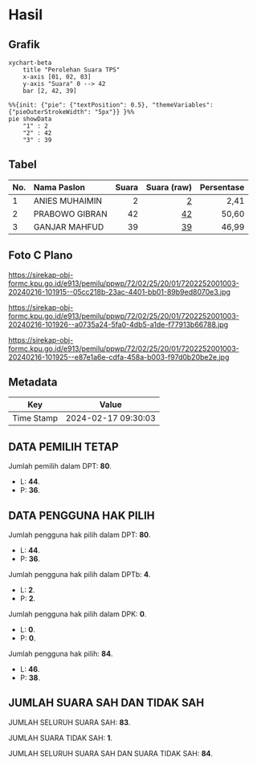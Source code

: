 # Hasil

## Grafik

```mermaid
xychart-beta
    title "Perolehan Suara TPS"
    x-axis [01, 02, 03]
    y-axis "Suara" 0 --> 42
    bar [2, 42, 39]
```

```mermaid
%%{init: {"pie": {"textPosition": 0.5}, "themeVariables": {"pieOuterStrokeWidth": "5px"}} }%%
pie showData
    "1" : 2
    "2" : 42
    "3" : 39
```

## Tabel

| No. | Nama Paslon    | Suara | Suara (raw) | Persentase |
|:--- |:-------------- | -----:| -----------:| ----------:|
| 1   | ANIES MUHAIMIN | 2     | [2][p-1]    | 2,41       |
| 2   | PRABOWO GIBRAN | 42    | [42][p-2]   | 50,60      |
| 3   | GANJAR MAHFUD  | 39    | [39][p-3]   | 46,99      |


[p-1]: https://github.com/gigit-pemilu/pemilu-2024-72-sulawesi-tengah/blob/main/pilpres/hitung-suara/sub/72-sulawesi-tengah/sub/02-poso/sub/25-lore-piore/sub/2001-watutau/sub/003-tps/sub/paslon-1.txt
[p-2]: https://github.com/gigit-pemilu/pemilu-2024-72-sulawesi-tengah/blob/main/pilpres/hitung-suara/sub/72-sulawesi-tengah/sub/02-poso/sub/25-lore-piore/sub/2001-watutau/sub/003-tps/sub/paslon-2.txt
[p-3]: https://github.com/gigit-pemilu/pemilu-2024-72-sulawesi-tengah/blob/main/pilpres/hitung-suara/sub/72-sulawesi-tengah/sub/02-poso/sub/25-lore-piore/sub/2001-watutau/sub/003-tps/sub/paslon-3.txt

## Foto C Plano

https://sirekap-obj-formc.kpu.go.id/e913/pemilu/ppwp/72/02/25/20/01/7202252001003-20240216-101915--05cc218b-23ac-4401-bb01-89b9ed8070e3.jpg

https://sirekap-obj-formc.kpu.go.id/e913/pemilu/ppwp/72/02/25/20/01/7202252001003-20240216-101926--a0735a24-5fa0-4db5-a1de-f77913b66788.jpg

https://sirekap-obj-formc.kpu.go.id/e913/pemilu/ppwp/72/02/25/20/01/7202252001003-20240216-101925--e87e1a6e-cdfa-458a-b003-f97d0b20be2e.jpg


## Metadata

| Key        | Value               |
| ---------- | ------------------- |
| Time Stamp | 2024-02-17 09:30:03 |


## DATA PEMILIH TETAP

Jumlah pemilih dalam DPT: **80**.
 * L: **44**.
 * P: **36**.

## DATA PENGGUNA HAK PILIH

Jumlah pengguna hak pilih dalam DPT: **80**.
 * L: **44**.
 * P: **36**.

Jumlah pengguna hak pilih dalam DPTb: **4**.
 * L: **2**.
 * P: **2**.

Jumlah pengguna hak pilih dalam DPK: **0**.
 * L: **0**.
 * P: **0**.

Jumlah pengguna hak pilih: **84**.
 * L: **46**.
 * P: **38**.

## JUMLAH SUARA SAH DAN TIDAK SAH

JUMLAH SELURUH SUARA SAH: **83**.

JUMLAH SUARA TIDAK SAH: **1**.

JUMLAH SELURUH SUARA SAH DAN SUARA TIDAK SAH: **84**.



